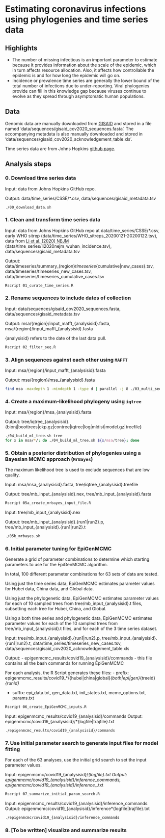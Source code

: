 Estimating coronavirus infections using phylogenies and time series data
================

## Highlights

  - The number of missing infectious is an important parameter to
    estimate because it provides information about the scale of the
    epidemic, which in turn affects resource allocation. Also, it
    affects how controllable the epidemic is and for how long the
    epidemic will go on.
  - Incidence or prevalence time series are generally the lower bound of
    the total number of infections due to under-reporting. Viral
    phylogenies provide can fill in this knowledge gap because viruses
    continue to evolve as they spread through asymptomatic human
    populations.

## Data

Genomic data are manually downloaded from
[GISAID](https://www.gisaid.org/) and stored in a file named
‘data/sequences/gisaid\_cov2020\_sequences.fasta’. The accompanying
metadata is also manually downloaded and stored in
‘data/sequences/gisaid\_cov2020\_acknowledgement\_table.xls’.

Time series data are from Johns Hopkins [github
page](https://github.com/CSSEGISandData/COVID-19/tree/master/csse_covid_19_data).

## Analysis steps

### 0\. Download time series data

Input: data from Johns Hopkins GitHub repo.

Output: data/time\_series/CSSE/\*.csv,
data/sequences/gisaid\_metadata.tsv

``` bash
./00_download_data.sh
```

### 1\. Clean and transform time series data

Input: data from Johns Hopkins GitHub repo at
data/time\_series/CSSE/\*.csv, early WHO sitrep
(data/time\_series/WHO\_sitreps\_20200121-20200122.tsv), data from [Li
et al. (2020) NEJM](https://www.nejm.org/doi/full/10.1056/NEJMoa2001316)
(data/time\_series/li2020nejm\_wuhan\_incidence.tsv),
data/sequences/gisaid\_metadata.tsv

Output:
data/timeseries/summary\_{region}*timeseries*{cumulative|new\_cases}.tsv,
data/timeseries/timeseries\_new\_cases.tsv,
data/timeseries/timeseries\_cumulative\_cases.tsv

``` bash
Rscript 01_curate_time_series.R
```

### 2\. Rename sequences to include dates of collection

Input: data/sequences/gisaid\_cov2020\_sequences.fasta,
data/sequences/gisaid\_metadata.tsv

Output: msa/{region}/input\_mafft\_{analysisid}.fasta,
msa/{region}/input\_mafft\_{analysisid}.fasta

{analysisid} refers to the date of the last data pull.

``` bash
Rscript 02_filter_seq.R
```

### 3\. Align sequences against each other using `MAFFT`

Input: msa/{region}/input\_mafft\_{analysisid}.fasta

Output:
msa/{region}/msa\_{analysisid}.fasta

``` bash
find msa -maxdepth 1 -mindepth 1 -type d | parallel -j 8 ./03_multi_sequence_alignment.sh {}
```

### 4\. Create a maximum-likelihood phylogeny using `iqtree`

Input: msa/{region}/msa\_{analysisid}.fasta

Output:
tree/iqtree\_{analysisid}.{bionj|boottrees|ckp.gz|contree|iqtree|log|mldist|model.gz|treefile}

``` bash
./04_build_ml_tree.sh tree
for x in msa/*/; do ./04_build_ml_tree.sh ${x/msa/tree}; done
```

### 5\. Obtain a posterior distribution of phylogenies using a Bayesian MCMC approach (`MrBayes`)

The maximum likelihood tree is used to exclude sequences that are low
quality.

Input: msa/msa\_{analysisid}.fasta, tree/iqtree\_{analysisid}.treefile

Output: tree/mb\_input\_{analysisid}.nex,
tree/mb\_input\_{analysisid}.fasta

``` bash
Rscript 05a_create_mrbayes_input_file.R
```

Input: tree/mb\_input\_{analysisid}.nex

Output: tree/mb\_input\_{analysisid}.{run1|run2}.p,
tree/mb\_input\_{analysisid}.{run1|run2}.t

``` bash
./05b_mrbayes.sh
```

### 6\. Initial parameter tuning for EpiGenMCMC

Generate a grid of parameter combinations to determine which starting
parameters to use for the EpiGenMCMC algorithm.

In total, 100 different parameter combinations for 63 sets of data are
tested.

Using just the time series data, EpiGenMCMC estimates parameter values
for Hubei data, China data, and Global data.

Using just the phylogenetic data, EpiGenMCMC estimates parameter values
for each of 10 sampled trees from tree/mb\_input\_{analysisid}.t files,
subsetting each tree for Hubei, China, and Global.

Using a both time series and phylogenetic data, EpiGenMCMC estimates
parameter values for each of the 10 sampled trees from
tree/mb\_input\_{analysisid}.t files, and for each of the 3 time series
dataset.

Input: tree/mb\_input\_{analysisid}.{run1|run2}.p,
tree/mb\_input\_{analysisid}.{run1|run2}.t,
data/time\_series/timeseries\_new\_cases.tsv,
data/sequences/gisaid\_cov2020\_acknowledgement\_table.xls

Output: - epigenmcmc\_results/covid19\_{analysisid}/commands - this file
contains all the bash commands for running EpiGenMCMC

For each analysis, the R Script generates these files: - prefix:
epigenmcmc\_results/covid19\_\*/{hubei|china|global}*{both|epi|gen}*{treeid}*{runid}*
- suffix: epi\_data.txt, gen\_data.txt, init\_states.txt,
mcmc\_options.txt, params.txt

``` bash
Rscript 06_create_EpiGenMCMC_inputs.R
```

Input: epigenmcmc\_results/covid19\_{analysisid}/commands Output:
epigenmcmc/covid19\_{analysisid}/\*{logfile|trajfile}.txt

``` bash
./epigenmcmc_results/covid19_{analysisid}/commands
```

### 7\. Use initial parameter search to generate input files for model fitting

For each of the 63 analyses, use the initial grid search to set the
input parameter values.

Input: epigenmcmc/covid19\_{analysisid}/*{logfile}.txt Output:
epigenmcmc/covid19\_{analysisid}/inference\_commands,
epigenmcmc/covid19\_{analysisid}/inference\_*.txt

``` bash
Rscript 07_summarize_initial_param_search.R
```

Input: epigenmcmc\_results/covid19\_{analysisid}/inference\_commands
Output:
epigenmcmc/covid19\_{analysisid}/inference\*{logfile|trajfile}.txt

``` bash
./epigenmcmc/covid19_{analysisid}/inference_commands
```

### 8\. \[To be written\] visualize and summarize results
